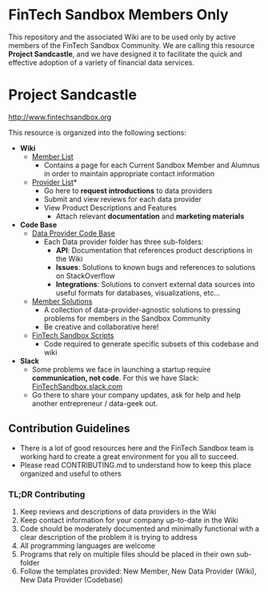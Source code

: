 FinTech Sandbox Members Only
============================
This repository and the associated Wiki are to be used only by active members of the FinTech Sandbox Community.
We are calling this resource **Project Sandcastle**, and we have designed it to facilitate the quick and
effective adoption of a variety of financial data services.

# Project Sandcastle
http://www.fintechsandbox.org


This resource is organized into the following sections:

* **Wiki**
  * [Member List]()
    * Contains a page for each Current Sandbox Member and Alumnus in order to maintain appropriate contact information
  * [Provider List]()*
    * Go here to **request introductions** to data providers
    * Submit and view reviews for each data provider
    * View Product Descriptions and Features
      * Attach relevant **documentation** and **marketing materials**
 * **Code Base**
   * [Data Provider Code Base]()
     * Each Data provider folder has three sub-folders:
       * **API​**: Documentation that references product descriptions in the Wiki
       * **Issues​**: Solutions to known bugs and references to solutions on StackOverflow
       * **Integrations​**: Solutions to convert external data sources into useful formats for databases, visualizations, etc...
   * [Member Solutions]()
     * A collection of data-provider-agnostic solutions to pressing problems for members in the Sandbox Community
     * Be creative and collaborative here!
   * [FinTech Sandbox Scripts]()
     * Code required to generate specific subsets of this codebase and wiki
 * **Slack**
   * Some problems we face in launching a startup require **communication, not code**.  For this we have Slack: [FinTechSandbox.slack.com](https://fintechsandbox.slack.com)
   * Go there to share your company updates, ask for help and help another entrepreneur / data-geek out.

## Contribution Guidelines
 - There is a lot of good resources here and the FinTech Sandbox team is working hard to create a great environment for you all to succeed.
 - Please read CONTRIBUTING.md to understand how to keep this place organized and useful to others

### **TL;DR** Contributing ###
 1. Keep reviews and descriptions of data providers in the Wiki
 1. Keep contact information for your company up-to-date in the Wiki
 1. Code should be moderately documented and minimally functional with a clear description of the problem it is trying to address
 1. All programming languages are welcome
 1. Programs that rely on multiple files should be placed in their own sub-folder
 1. Follow the templates provided:  New Member, New Data Provider (Wiki), New Data Provider (Codebase)
